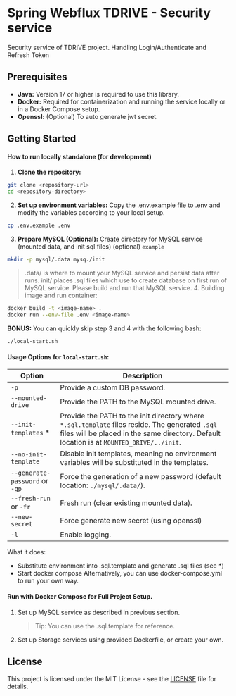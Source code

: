 # Spring Webflux TDRIVE - Security service

Security service of TDRIVE project.
Handling Login/Authenticate and Refresh Token

## Prerequisites

- **Java:** Version 17 or higher is required to use this library.
- **Docker:** Required for containerization and running the service locally or in a Docker Compose setup.
- **Openssl:** (Optional) To auto generate jwt secret.

## Getting Started

#### How to run locally standalone (for development)

1. **Clone the repository:**

```bash
git clone <repository-url>
cd <repository-directory>
```

2. **Set up environment variables:**
   Copy the .env.example file to .env and modify the variables according to your local setup.

```bash
cp .env.example .env
```

3. **Prepare MySQL (Optional):**
   Create directory for MySQL service (mounted data, and init sql files) (optional)
   `example`

```bash
mkdir -p mysql/.data mysq./init
```

> .data/ is where to mount your MySQL service and persist data after runs.
> init/ places .sql files which use to create database on first run of MySQL service.
> Please build and run that MySQL service. 4. Building image and run container:

```bash
docker build -t <image-name> .
docker run --env-file .env <image-name>
```

**BONUS:**
You can quickly skip step 3 and 4 with the following bash:

```bash
./local-start.sh
```

#### Usage Options for `local-start.sh`:

| Option                         | Description                                                                                                                                                                                  |
| ------------------------------ | -------------------------------------------------------------------------------------------------------------------------------------------------------------------------------------------- |
| `-p`                           | Provide a custom DB password.                                                                                                                                                                |
| `--mounted-drive`              | Provide the PATH to the MySQL mounted drive.                                                                                                                                                 |
| `--init-templates` \*          | Provide the PATH to the init directory where `*.sql.template` files reside. The generated `.sql` files will be placed in the same directory. Default location is at `MOUNTED_DRIVE/../init`. |
| `--no-init-template`           | Disable init templates, meaning no environment variables will be substituted in the templates.                                                                                               |
| `--generate-password` or `-gp` | Force the generation of a new password (default location: `./mysql/.data/`).                                                                                                                 |
| `--fresh-run` or `-fr`         | Fresh run (clear existing mounted data).                                                                                                                                                     |
| `--new-secret`                 | Force generate new secret (using openssl)                                                                                                                                                    |
| `-l`                           | Enable logging.                                                                                                                                                                              |

What it does:

- Substitute environment into .sql.template and generate .sql files (see \*)
- Start docker compose
  Alternatively, you can use docker-compose.yml to run your own way.

#### Run with Docker Compose for Full Project Setup.

1. Set up MySQL service as described in previous section.
   > Tip: You can use the .sql.template for reference.
2. Set up Storage services using provided Dockerfile, or create your own.

## License

This project is licensed under the MIT License - see the [LICENSE](LICENSE) file for details.
